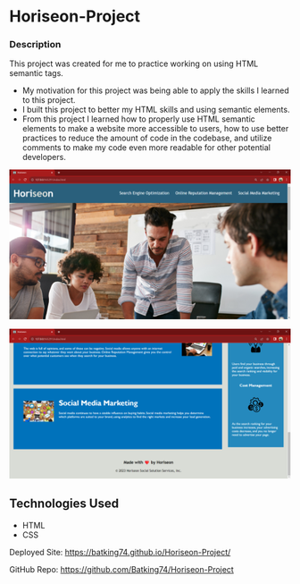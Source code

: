 # Horiseon-Project

### Description
This project was created for me to practice working on using HTML semantic tags.

- My motivation for this project was being able to apply the skills I learned to this project.
- I built this project to better my HTML skills and using semantic elements.
- From this project I learned how to properly use HTML semantic elements to make a website more accessible to users, how to use better practices to reduce the amount of code in the codebase, and utilize comments to make my code even more readable for other potential developers.

![Image of Horiseon Project](./assets/images/Horiseon_Project.png)


![Image of Horiseon Project Footer](./assets/images/Horiseon_Project_Footer.png)


## Technologies Used
- HTML
- CSS


Deployed Site: https://batking74.github.io/Horiseon-Project/

GitHub Repo: https://github.com/Batking74/Horiseon-Project